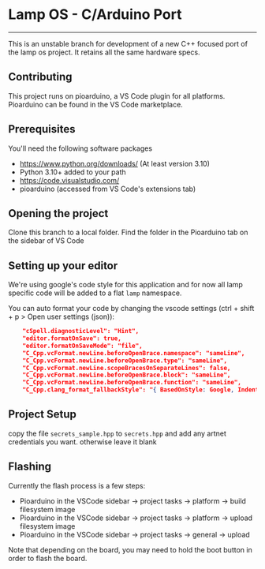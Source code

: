 # Lamp OS - C/Arduino Port

---
This is an unstable branch for development of a new C++ focused port of the lamp os project. It retains all the same hardware specs.

## Contributing

This project runs on pioarduino, a VS Code plugin for all platforms. Pioarduino can be found in the VS Code marketplace.

## Prerequisites

You'll need the following software packages

* <https://www.python.org/downloads/> (At least version 3.10)
* Python 3.10+ added to your path
* <https://code.visualstudio.com/>
* pioarduino (accessed from VS Code's extensions tab)

## Opening the project

 Clone this branch to a local folder. Find the folder in the Pioarduino tab on the sidebar of VS Code

## Setting up your editor

We're using google's code style for this application and for now all lamp specific code will be added to a flat `lamp` namespace.

You can auto format your code by changing the vscode settings (ctrl + shift + p > Open user settings (json)):

```json
    "cSpell.diagnosticLevel": "Hint",
    "editor.formatOnSave": true,
    "editor.formatOnSaveMode": "file",
    "C_Cpp.vcFormat.newLine.beforeOpenBrace.namespace": "sameLine",
    "C_Cpp.vcFormat.newLine.beforeOpenBrace.type": "sameLine",
    "C_Cpp.vcFormat.newLine.scopeBracesOnSeparateLines": false,
    "C_Cpp.vcFormat.newLine.beforeOpenBrace.block": "sameLine",
    "C_Cpp.vcFormat.newLine.beforeOpenBrace.function": "sameLine",
    "C_Cpp.clang_format_fallbackStyle": "{ BasedOnStyle: Google, IndentWidth: 2 }"
```

## Project Setup 

copy the file `secrets_sample.hpp` to `secrets.hpp` and add any artnet credentials you want. otherwise leave it blank

## Flashing

 Currently the flash process is a few steps:
  - Pioarduino in the VSCode sidebar -> project tasks -> platform -> build filesystem image
  - Pioarduino in the VSCode sidebar -> project tasks -> platform -> upload filesystem image
  - Pioarduino in the VSCode sidebar -> project tasks -> general -> upload

 Note that depending on the board, you may need to hold the boot button in order to flash the board.
